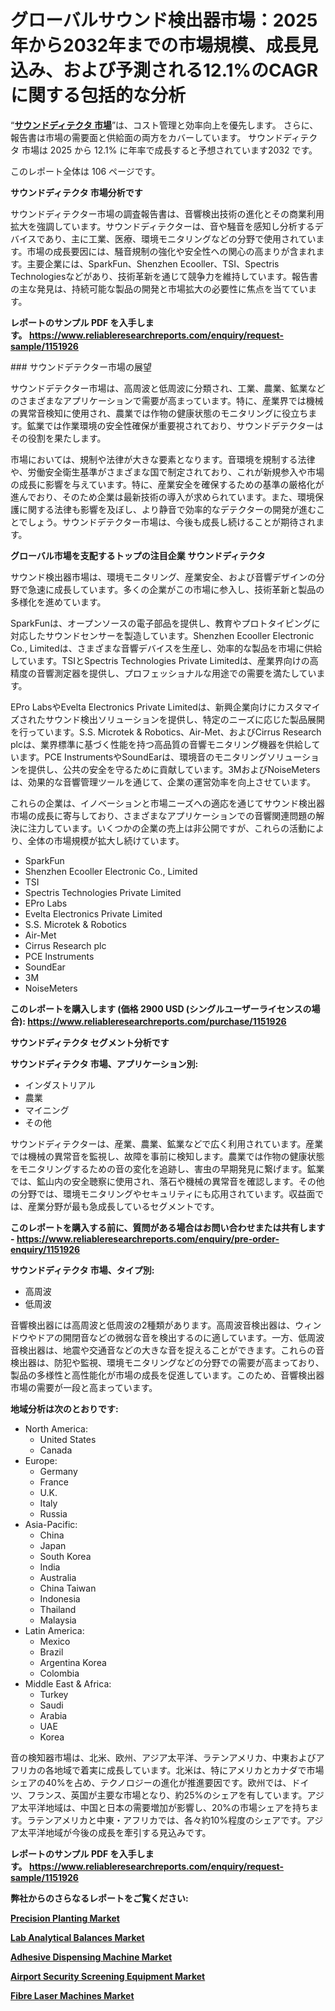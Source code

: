 <p><h1>グローバルサウンド検出器市場：2025年から2032年までの市場規模、成長見込み、および予測される12.1%のCAGRに関する包括的な分析</h1></p><p>&ldquo;<strong><a href="https://www.reliableresearchreports.com/sound-detector-r1151926?utm_campaign=110&utm_medium=9&utm_source=Github&utm_content=ia&utm_term=19022025&utm_id=sound-detector">サウンドディテクタ 市場</a></strong>&rdquo;は、コスト管理と効率向上を優先します。 さらに、報告書は市場の需要面と供給面の両方をカバーしています。 サウンドディテクタ 市場は 2025 から 12.1% に年率で成長すると予想されています2032 です。</p>
<p>このレポート全体は 106 ページです。</p>
<p><strong>サウンドディテクタ 市場分析です</strong></p>
<p><p>サウンドディテクター市場の調査報告書は、音響検出技術の進化とその商業利用拡大を強調しています。サウンドディテクターは、音や騒音を感知し分析するデバイスであり、主に工業、医療、環境モニタリングなどの分野で使用されています。市場の成長要因には、騒音規制の強化や安全性への関心の高まりが含まれます。主要企業には、SparkFun、Shenzhen Ecooller、TSI、Spectris Technologiesなどがあり、技術革新を通じて競争力を維持しています。報告書の主な発見は、持続可能な製品の開発と市場拡大の必要性に焦点を当てています。</p></p>
<p><strong>レポートのサンプル PDF を入手します。&nbsp;<a href="https://www.reliableresearchreports.com/enquiry/request-sample/1151926?utm_campaign=110&utm_medium=9&utm_source=Github&utm_content=ia&utm_term=19022025&utm_id=sound-detector">https://www.reliableresearchreports.com/enquiry/request-sample/1151926</a></strong></p>
<p><p>### サウンドデテクター市場の展望</p><p>サウンドデテクター市場は、高周波と低周波に分類され、工業、農業、鉱業などのさまざまなアプリケーションで需要が高まっています。特に、産業界では機械の異常音検知に使用され、農業では作物の健康状態のモニタリングに役立ちます。鉱業では作業環境の安全性確保が重要視されており、サウンドデテクターはその役割を果たします。</p><p>市場においては、規制や法律が大きな要素となります。音環境を規制する法律や、労働安全衛生基準がさまざまな国で制定されており、これが新規参入や市場の成長に影響を与えています。特に、産業安全を確保するための基準の厳格化が進んでおり、そのため企業は最新技術の導入が求められています。また、環境保護に関する法律も影響を及ぼし、より静音で効率的なデテクターの開発が進むことでしょう。サウンドデテクター市場は、今後も成長し続けることが期待されます。</p></p>
<p><strong>グローバル市場を支配するトップの注目企業 サウンドディテクタ</strong></p>
<p><p>サウンド検出器市場は、環境モニタリング、産業安全、および音響デザインの分野で急速に成長しています。多くの企業がこの市場に参入し、技術革新と製品の多様化を進めています。</p><p>SparkFunは、オープンソースの電子部品を提供し、教育やプロトタイピングに対応したサウンドセンサーを製造しています。Shenzhen Ecooller Electronic Co., Limitedは、さまざまな音響デバイスを生産し、効率的な製品を市場に供給しています。TSIとSpectris Technologies Private Limitedは、産業界向けの高精度の音響測定器を提供し、プロフェッショナルな用途での需要を満たしています。</p><p>EPro LabsやEvelta Electronics Private Limitedは、新興企業向けにカスタマイズされたサウンド検出ソリューションを提供し、特定のニーズに応じた製品展開を行っています。S.S. Microtek & Robotics、Air-Met、およびCirrus Research plcは、業界標準に基づく性能を持つ高品質の音響モニタリング機器を供給しています。PCE InstrumentsやSoundEarは、環境音のモニタリングソリューションを提供し、公共の安全を守るために貢献しています。3MおよびNoiseMetersは、効果的な音響管理ツールを通じて、企業の運営効率を向上させています。</p><p>これらの企業は、イノベーションと市場ニーズへの適応を通じてサウンド検出器市場の成長に寄与しており、さまざまなアプリケーションでの音響関連問題の解決に注力しています。いくつかの企業の売上は非公開ですが、これらの活動により、全体の市場規模が拡大し続けています。</p></p>
<p><ul><li>SparkFun</li><li>Shenzhen Ecooller Electronic Co., Limited</li><li>TSI</li><li>Spectris Technologies Private Limited</li><li>EPro Labs</li><li>Evelta Electronics Private Limited</li><li>S.S. Microtek & Robotics</li><li>Air-Met</li><li>Cirrus Research plc</li><li>PCE Instruments</li><li>SoundEar</li><li>3M</li><li>NoiseMeters</li></ul></p>
<p><strong>このレポートを購入します (価格 2900 USD (シングルユーザーライセンスの場合):&nbsp;<a href="https://www.reliableresearchreports.com/purchase/1151926?utm_campaign=110&utm_medium=9&utm_source=Github&utm_content=ia&utm_term=19022025&utm_id=sound-detector">https://www.reliableresearchreports.com/purchase/1151926</a></strong></p>
<p><strong>サウンドディテクタ セグメント分析です</strong></p>
<p><strong>サウンドディテクタ 市場、アプリケーション別:</strong></p>
<p><ul><li>インダストリアル</li><li>農業</li><li>マイニング</li><li>その他</li></ul></p>
<p><p>サウンドディテクターは、産業、農業、鉱業などで広く利用されています。産業では機械の異常音を監視し、故障を事前に検知します。農業では作物の健康状態をモニタリングするための音の変化を追跡し、害虫の早期発見に繋げます。鉱業では、鉱山内の安全聴察に使用され、落石や機械の異常音を確認します。その他の分野では、環境モニタリングやセキュリティにも応用されています。収益面では、産業分野が最も急成長しているセグメントです。</p></p>
<p><strong>このレポートを購入する前に、質問がある場合はお問い合わせまたは共有します - <a href="https://www.reliableresearchreports.com/enquiry/pre-order-enquiry/1151926?utm_campaign=110&utm_medium=9&utm_source=Github&utm_content=ia&utm_term=19022025&utm_id=sound-detector">https://www.reliableresearchreports.com/enquiry/pre-order-enquiry/1151926</a></strong></p>
<p><strong>サウンドディテクタ 市場、タイプ別:</strong></p>
<p><ul><li>高周波</li><li>低周波</li></ul></p>
<p><p>音響検出器には高周波と低周波の2種類があります。高周波音検出器は、ウィンドウやドアの開閉音などの微弱な音を検出するのに適しています。一方、低周波音検出器は、地震や交通音などの大きな音を捉えることができます。これらの音検出器は、防犯や監視、環境モニタリングなどの分野での需要が高まっており、製品の多様性と高性能化が市場の成長を促進しています。このため、音響検出器市場の需要が一段と高まっています。</p></p>
<p><strong>地域分析は次のとおりです:</strong></p>
<p><ul>
    <li>
        North America:
        <ul>
            <li>United States</li>
            <li>Canada</li>
        </ul>
    </li>
    <li>
        Europe:
        <ul>
            <li>Germany</li>
            <li>France</li>
            <li>U.K.</li>
            <li>Italy</li>
            <li>Russia</li>
        </ul>
    </li>
    <li>
        Asia-Pacific:
        <ul>
            <li>China</li>
            <li>Japan</li>
            <li>South Korea</li>
            <li>India</li>
            <li>Australia</li>
            <li>China Taiwan</li>
            <li>Indonesia</li>
            <li>Thailand</li>
            <li>Malaysia</li>
        </ul>
    </li>
    <li>
        Latin America:
        <ul>
            <li>Mexico</li>
            <li>Brazil</li>
            <li>Argentina Korea</li>
            <li>Colombia</li>
        </ul>
    </li>
    <li>
        Middle East & Africa:
        <ul>
            <li>Turkey</li>
            <li>Saudi</li>
            <li>Arabia</li>
            <li>UAE</li>
            <li>Korea</li>
        </ul>
    </li>
    </ul></p>
<p><p>音の検知器市場は、北米、欧州、アジア太平洋、ラテンアメリカ、中東およびアフリカの各地域で着実に成長しています。北米は、特にアメリカとカナダで市場シェアの40%を占め、テクノロジーの進化が推進要因です。欧州では、ドイツ、フランス、英国が主要な市場となり、約25%のシェアを有しています。アジア太平洋地域は、中国と日本の需要増加が影響し、20%の市場シェアを持ちます。ラテンアメリカと中東・アフリカでは、各々約10%程度のシェアです。アジア太平洋地域が今後の成長を牽引する見込みです。</p></p>
<p><strong>レポートのサンプル PDF を入手します。&nbsp;<a href="https://www.reliableresearchreports.com/enquiry/request-sample/1151926?utm_campaign=110&utm_medium=9&utm_source=Github&utm_content=ia&utm_term=19022025&utm_id=sound-detector">https://www.reliableresearchreports.com/enquiry/request-sample/1151926</a></strong></p>
<p><strong></strong></p>
<p><strong></strong></p>
<p><strong></strong></p>
<p><strong></strong></p>
<p><strong>弊社からのさらなるレポートをご覧ください:</strong></p>
<p><strong><p><a href="https://github.com/djembashote/Market-Research-Report-List-1/blob/main/precision-planting-market.md?utm_campaign=110&utm_medium=9&utm_source=Github&utm_content=ia&utm_term=19022025&utm_id=sound-detector">Precision Planting Market</a></p><p><a href="https://github.com/philaphindo/Market-Research-Report-List-1/blob/main/lab-analytical-balances-market.md?utm_campaign=110&utm_medium=9&utm_source=Github&utm_content=ia&utm_term=19022025&utm_id=sound-detector">Lab Analytical Balances Market</a></p><p><a href="https://github.com/aiexisaliwan/Market-Research-Report-List-1/blob/main/adhesive-dispensing-machine-market.md?utm_campaign=110&utm_medium=9&utm_source=Github&utm_content=ia&utm_term=19022025&utm_id=sound-detector">Adhesive Dispensing Machine Market</a></p><p><a href="https://github.com/xtysizov/Market-Research-Report-List-1/blob/main/airport-security-screening-equipment-market.md?utm_campaign=110&utm_medium=9&utm_source=Github&utm_content=ia&utm_term=19022025&utm_id=sound-detector">Airport Security Screening Equipment Market</a></p><p><a href="https://github.com/vjorelaclliv/Market-Research-Report-List-1/blob/main/fibre-laser-machines-market.md?utm_campaign=110&utm_medium=9&utm_source=Github&utm_content=ia&utm_term=19022025&utm_id=sound-detector">Fibre Laser Machines Market</a></p></strong></p>